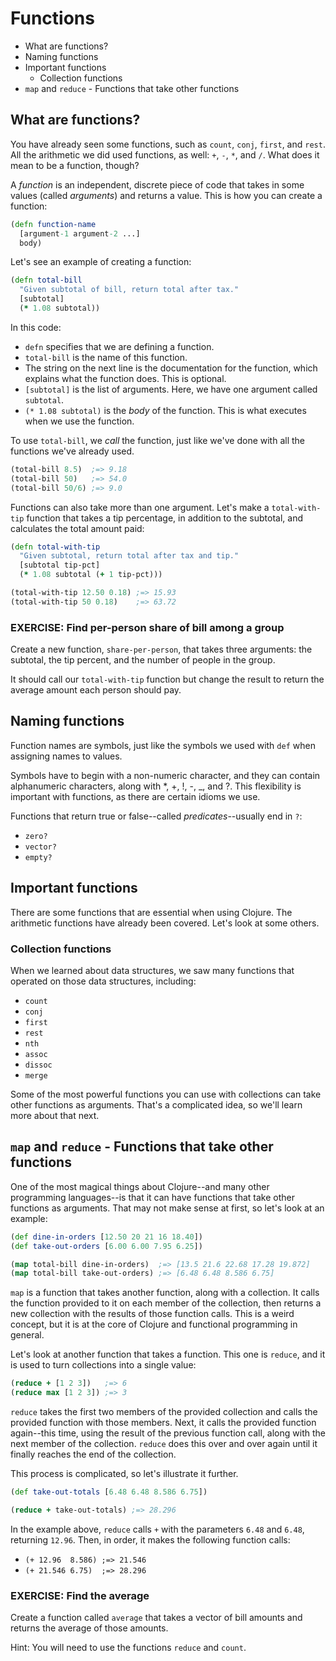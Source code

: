 Functions
=========

* What are functions?
* Naming functions
* Important functions
  * Collection functions
* `map` and `reduce` - Functions that take other functions

## What are functions?

You have already seen some functions, such as `count`, `conj`, `first`, and `rest`. All the arithmetic we did used functions, as well: `+`, `-`, `*`, and `/`. What does it mean to be a function, though?

A _function_ is an independent, discrete piece of code that takes in some values (called _arguments_) and returns a value. This is how you can create a function:

```clj
(defn function-name
  [argument-1 argument-2 ...]
  body)
```

Let's see an example of creating a function:

```clj
(defn total-bill
  "Given subtotal of bill, return total after tax."
  [subtotal]
  (* 1.08 subtotal))
```


In this code:

* `defn` specifies that we are defining a function.
* `total-bill` is the name of this function.
* The string on the next line is the documentation for the function, which explains what the function does. This is optional.
* `[subtotal]` is the list of arguments. Here, we have one argument called `subtotal`.
* `(* 1.08 subtotal)` is the _body_ of the function. This is what executes when we use the function.

To use `total-bill`, we _call_ the function, just like we've done with all the functions we've already used.

```clj
(total-bill 8.5)  ;=> 9.18
(total-bill 50)   ;=> 54.0
(total-bill 50/6) ;=> 9.0
```

Functions can also take more than one argument. Let's make a `total-with-tip` function that takes a tip percentage, in addition to the subtotal, and calculates the total amount paid:

```clj
(defn total-with-tip
  "Given subtotal, return total after tax and tip."
  [subtotal tip-pct]
  (* 1.08 subtotal (+ 1 tip-pct)))

(total-with-tip 12.50 0.18) ;=> 15.93
(total-with-tip 50 0.18)    ;=> 63.72
```

### EXERCISE: Find per-person share of bill among a group

Create a new function, `share-per-person`, that takes three arguments: the subtotal, the tip percent, and the number of people in the group.

It should call our `total-with-tip` function but change the result to return the average amount each person should pay.

## Naming functions

Function names are symbols, just like the symbols we used with `def` when assigning names to values.

Symbols have to begin with a non-numeric character, and they can contain alphanumeric characters, along with *, +, !, -, _, and ?. This flexibility is important with functions, as there are certain idioms we use.

Functions that return true or false--called _predicates_--usually end in `?`:

* `zero?`
* `vector?`
* `empty?`

## Important functions

There are some functions that are essential when using Clojure. The arithmetic functions have already been covered. Let's look at some others.


### Collection functions

When we learned about data structures, we saw many functions that operated on those data structures, including:

* `count`
* `conj`
* `first`
* `rest`
* `nth`
* `assoc`
* `dissoc`
* `merge`

Some of the most powerful functions you can use with collections can take other functions as arguments. That's a complicated idea, so we'll learn more about that next.

## `map` and `reduce` - Functions that take other functions

One of the most magical things about Clojure--and many other programming languages--is that it can have functions that take other functions as arguments. That may not make sense at first, so let's look at an example:

```clj
(def dine-in-orders [12.50 20 21 16 18.40])
(def take-out-orders [6.00 6.00 7.95 6.25])

(map total-bill dine-in-orders)  ;=> [13.5 21.6 22.68 17.28 19.872]
(map total-bill take-out-orders) ;=> [6.48 6.48 8.586 6.75]
```

`map` is a function that takes another function, along with a collection. It calls the function provided to it on each member of the collection, then returns a new collection with the results of those function calls. This is a weird concept, but it is at the core of Clojure and functional programming in general.

Let's look at another function that takes a function. This one is `reduce`, and it is used to turn collections into a single value:

```clj
(reduce + [1 2 3])   ;=> 6
(reduce max [1 2 3]) ;=> 3
```

`reduce` takes the first two members of the provided collection and calls the provided function with those members. Next, it calls the provided function again--this time, using the result of the previous function call, along with the next member of the collection. `reduce` does this over and over again until it finally reaches the end of the collection.

This process is complicated, so let's illustrate it further.

```clj
(def take-out-totals [6.48 6.48 8.586 6.75])

(reduce + take-out-totals) ;=> 28.296
```

In the example above, `reduce` calls `+` with the parameters `6.48` and `6.48`, returning `12.96`. Then, in order, it makes the following function calls:

* `(+ 12.96  8.586) ;=> 21.546`
* `(+ 21.546 6.75)  ;=> 28.296`

### EXERCISE: Find the average

Create a function called `average` that takes a vector of bill amounts and returns the average of those amounts.

Hint: You will need to use the functions `reduce` and `count`.
